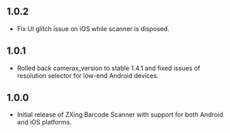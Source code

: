 ## 1.0.2

* Fix UI glitch issue on iOS while scanner is disposed.

## 1.0.1

* Rolled back camerax_version to stable 1.4.1 and fixed issues of resolution selector for low-end Android devices.

## 1.0.0

* Initial release of ZXing Barcode Scanner with support for both Android and iOS platforms.
